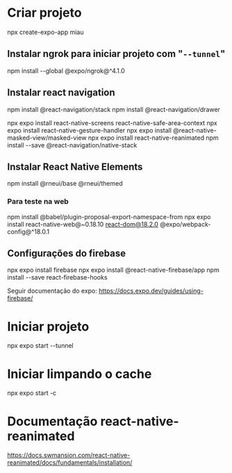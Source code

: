 # Criar projeto
npx create-expo-app miau

## Instalar ngrok para iniciar projeto com "`--tunnel`"
npm install --global @expo/ngrok@^4.1.0

## Instalar react navigation
npm install @react-navigation/stack
npm install @react-navigation/drawer

npx expo install react-native-screens react-native-safe-area-context
npx expo install react-native-gesture-handler
npx expo install @react-native-masked-view/masked-view
npx expo install react-native-reanimated
npm install --save @react-navigation/native-stack

## Instalar React Native Elements
npm install @rneui/base @rneui/themed

### Para teste na web
npm install @babel/plugin-proposal-export-namespace-from
npx expo install react-native-web@~0.18.10 react-dom@18.2.0 @expo/webpack-config@^18.0.1

## Configurações do firebase
npx expo install firebase
npx expo install @react-native-firebase/app
npm install --save react-firebase-hooks

Seguir documentação do expo: https://docs.expo.dev/guides/using-firebase/

# Iniciar projeto
npx expo start --tunnel

# Iniciar limpando o cache
npx expo start -c


# Documentação react-native-reanimated
https://docs.swmansion.com/react-native-reanimated/docs/fundamentals/installation/